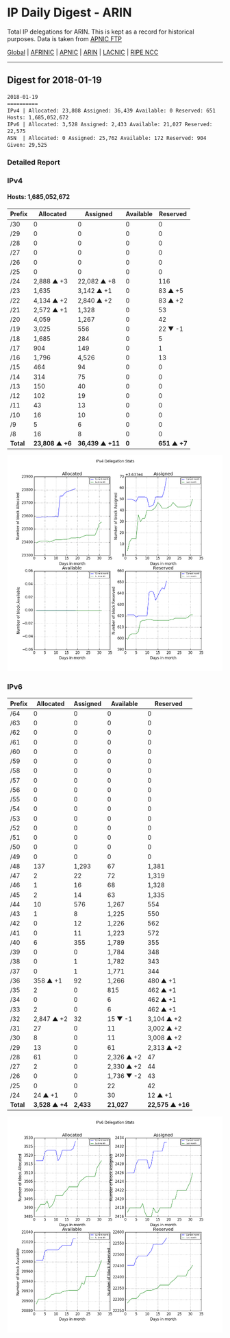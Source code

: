# IP Daily Digest - ARIN 

Total IP delegations for ARIN. This is kept as a record for historical purposes. Data is taken from [APNIC FTP](https://ftp.apnic.net/)

[Global](https://github.com/csmets/IP-Daily-Digest) | [AFRINIC](https://github.com/csmets/IP-Daily-Digest/tree/master/archives/AFRINIC) | [APNIC](https://github.com/csmets/IP-Daily-Digest/tree/master/archives/APNIC) | [ARIN](https://github.com/csmets/IP-Daily-Digest/tree/master/archives/ARIN) | [LACNIC](https://github.com/csmets/IP-Daily-Digest/tree/master/archives/LACNIC) | [RIPE NCC](https://github.com/csmets/IP-Daily-Digest/tree/master/archives/RIPE_NCC)

---

## Digest for 2018-01-19
```
2018-01-19
==========
IPv4 | Allocated: 23,808 Assigned: 36,439 Available: 0 Reserved: 651 Hosts: 1,685,052,672
IPv6 | Allocated: 3,528 Assigned: 2,433 Available: 21,027 Reserved: 22,575
ASN  | Allocated: 0 Assigned: 25,762 Available: 172 Reserved: 904 Given: 29,525
```

### Detailed Report

### IPv4

#### Hosts: **1,685,052,672**

| Prefix | Allocated | Assigned | Available | Reserved |
| ----- | ----- | ----- | ----- | ----- |
| /30 | 0 | 0 | 0 | 0 |
| /29 | 0 | 0 | 0 | 0 |
| /28 | 0 | 0 | 0 | 0 |
| /27 | 0 | 0 | 0 | 0 |
| /26 | 0 | 0 | 0 | 0 |
| /25 | 0 | 0 | 0 | 0 |
| /24 | 2,888 ▲ +3 | 22,082 ▲ +8 | 0 | 116 |
| /23 | 1,635 | 3,142 ▲ +1 | 0 | 83 ▲ +5 |
| /22 | 4,134 ▲ +2 | 2,840 ▲ +2 | 0 | 83 ▲ +2 |
| /21 | 2,572 ▲ +1 | 1,328 | 0 | 53 |
| /20 | 4,059 | 1,267 | 0 | 42 |
| /19 | 3,025 | 556 | 0 | 22 ▼ -1 |
| /18 | 1,685 | 284 | 0 | 5 |
| /17 | 904 | 149 | 0 | 1 |
| /16 | 1,796 | 4,526 | 0 | 13 |
| /15 | 464 | 94 | 0 | 0 |
| /14 | 314 | 75 | 0 | 0 |
| /13 | 150 | 40 | 0 | 0 |
| /12 | 102 | 19 | 0 | 0 |
| /11 | 43 | 13 | 0 | 0 |
| /10 | 16 | 10 | 0 | 0 |
| /9 | 5 | 6 | 0 | 0 |
| /8 | 16 | 8 | 0 | 0 |
| **Total** | **23,808 ▲ +6** | **36,439 ▲ +11** | **0** | **651 ▲ +7** |

![ipv4-stats](ipv4-figure.png)

### IPv6

| Prefix | Allocated | Assigned | Available | Reserved |
| ----- | ----- | ----- | ----- | ----- |
| /64 | 0 | 0 | 0 | 0 |
| /63 | 0 | 0 | 0 | 0 |
| /62 | 0 | 0 | 0 | 0 |
| /61 | 0 | 0 | 0 | 0 |
| /60 | 0 | 0 | 0 | 0 |
| /59 | 0 | 0 | 0 | 0 |
| /58 | 0 | 0 | 0 | 0 |
| /57 | 0 | 0 | 0 | 0 |
| /56 | 0 | 0 | 0 | 0 |
| /55 | 0 | 0 | 0 | 0 |
| /54 | 0 | 0 | 0 | 0 |
| /53 | 0 | 0 | 0 | 0 |
| /52 | 0 | 0 | 0 | 0 |
| /51 | 0 | 0 | 0 | 0 |
| /50 | 0 | 0 | 0 | 0 |
| /49 | 0 | 0 | 0 | 0 |
| /48 | 137 | 1,293 | 67 | 1,381 |
| /47 | 2 | 22 | 72 | 1,319 |
| /46 | 1 | 16 | 68 | 1,328 |
| /45 | 2 | 14 | 63 | 1,335 |
| /44 | 10 | 576 | 1,267 | 554 |
| /43 | 1 | 8 | 1,225 | 550 |
| /42 | 0 | 12 | 1,226 | 562 |
| /41 | 0 | 11 | 1,223 | 572 |
| /40 | 6 | 355 | 1,789 | 355 |
| /39 | 0 | 0 | 1,784 | 348 |
| /38 | 0 | 1 | 1,782 | 343 |
| /37 | 0 | 1 | 1,771 | 344 |
| /36 | 358 ▲ +1 | 92 | 1,266 | 480 ▲ +1 |
| /35 | 2 | 0 | 815 | 462 ▲ +1 |
| /34 | 0 | 0 | 6 | 462 ▲ +1 |
| /33 | 2 | 0 | 6 | 462 ▲ +1 |
| /32 | 2,847 ▲ +2 | 32 | 15 ▼ -1 | 3,104 ▲ +2 |
| /31 | 27 | 0 | 11 | 3,002 ▲ +2 |
| /30 | 8 | 0 | 11 | 3,008 ▲ +2 |
| /29 | 13 | 0 | 61 | 2,313 ▲ +2 |
| /28 | 61 | 0 | 2,326 ▲ +2 | 47 |
| /27 | 2 | 0 | 2,330 ▲ +2 | 44 |
| /26 | 0 | 0 | 1,736 ▼ -2 | 43 |
| /25 | 0 | 0 | 22 | 42 |
| /24 | 24 ▲ +1 | 0 | 30 | 12 ▲ +1 |
| **Total** | **3,528 ▲ +4** | **2,433** | **21,027** | **22,575 ▲ +16** |

![ipv6-stats](ipv6-figure.png)